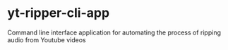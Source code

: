 # yt-ripper-cli-app
Command line interface application for automating the process of ripping audio from Youtube videos
